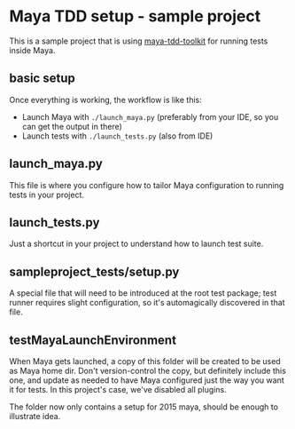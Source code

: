 # Maya TDD setup - sample project

This is a sample project that is using [maya-tdd-toolkit](https://github.com/viktorasm/maya-tdd-toolkit) for running tests inside Maya.

## basic setup
Once everything is working, the workflow is like this:

* Launch Maya with `./launch_maya.py` (preferably from your IDE, so you can get the output in there)
* Launch tests with `./launch_tests.py` (also from IDE)

## launch_maya.py

This file is where you configure how to tailor Maya configuration to running tests in your project.

## launch_tests.py

Just a shortcut in your project to understand how to launch test suite.

## sampleproject_tests/setup.py

A special file that will need to be introduced at the root test package; test runner requires slight configuration, so it's automagically discovered in that file.

## testMayaLaunchEnvironment

When Maya gets launched, a copy of this folder will be created to be used as Maya home dir. Don't version-control the copy,
but definitely include this one, and update as needed to have Maya configured just the way you want it for tests. In this project's case, we've disabled all plugins. 

The folder now only contains a setup for 2015 maya, should be enough to illustrate idea.